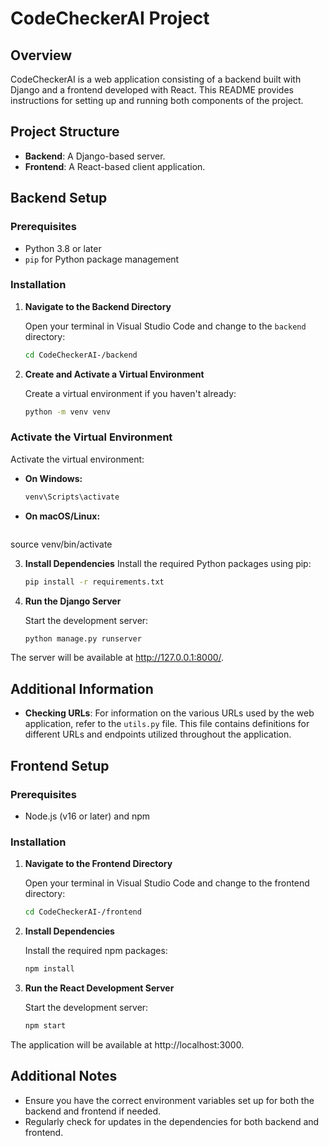 # CodeCheckerAI Project

## Overview

CodeCheckerAI is a web application consisting of a backend built with Django and a frontend developed with React. This README provides instructions for setting up and running both components of the project.

## Project Structure

- **Backend**: A Django-based server.
- **Frontend**: A React-based client application.

## Backend Setup

### Prerequisites

- Python 3.8 or later
- `pip` for Python package management

### Installation

1. **Navigate to the Backend Directory**

   Open your terminal in Visual Studio Code and change to the `backend` directory:
   ```bash
   cd CodeCheckerAI-/backend

2. **Create and Activate a Virtual Environment**

    Create a virtual environment if you haven't already:
    ```bash
    python -m venv venv

### Activate the Virtual Environment

Activate the virtual environment:

- **On Windows:**
  ```bash
  venv\Scripts\activate


- **On macOS/Linux:** 
  ```bash
 source venv/bin/activate


3. **Install Dependencies**
    Install the required Python packages using pip:
    ```bash
    pip install -r requirements.txt


4. **Run the Django Server**

    Start the development server:
    ```bash
    python manage.py runserver

The server will be available at http://127.0.0.1:8000/.

## Additional Information

- **Checking URLs**: For information on the various URLs used by the web application, refer to the `utils.py` file. This file contains definitions for different URLs and endpoints utilized throughout the application.



## Frontend Setup

### Prerequisites

- Node.js (v16 or later) and npm

### Installation

1. **Navigate to the Frontend Directory**

    Open your terminal in Visual Studio Code and change to the frontend directory:
    ```bash
    cd CodeCheckerAI-/frontend

2. **Install Dependencies**

    Install the required npm packages:
    ```bash
    npm install


3. **Run the React Development Server**

    Start the development server:
    ```bash
    npm start

The application will be available at http://localhost:3000.

## Additional Notes
- Ensure you have the correct environment variables set up for both the backend and frontend if needed.
- Regularly check for updates in the dependencies for both backend and frontend.



